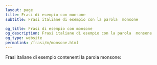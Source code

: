 ```yaml
---
layout: page
title: Frasi di esempio con monsone 
subtitle: Frasi italiane di esempio con la parola  monsone

og_title: Frasi di esempio con monsone 
og_description: Frasi italiane di esempio con la parola  monsone
og_type: website
permalink: /frasi/m/monsone.html
---
```


Frasi italiane di esempio contenenti la parola monsone:


